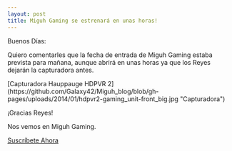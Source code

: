 ```yaml
---
layout: post
title: Miguh Gaming se estrenará en unas horas!
---
```

<p>Buenos Días:</p>
<p>Quiero comentarles que la fecha de entrada de Miguh Gaming estaba prevista para mañana, aunque abrirá en unas horas ya que los Reyes dejarán la capturadora antes.</p>
[Capturadora Hauppauge HDPVR 2](https://github.com/Galaxy42/Miguh_blog/blob/gh-pages/uploads/2014/01/hdpvr2-gaming_unit-front_big.jpg "Capturadora")
<p>¡Gracias Reyes!</p>

<p>Nos vemos en Miguh Gaming.</p>
<p><a href="http://www.youtube.com/channel/UCbbh-j5V9uWiqj1roqDAXgQ?sub_confirmation=1">Suscríbete Ahora</a></p>

